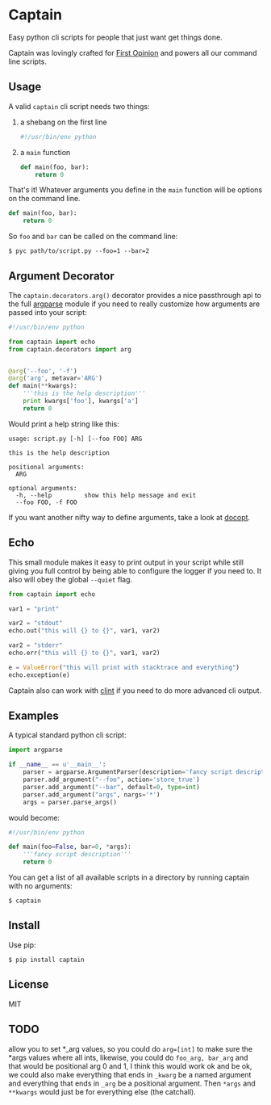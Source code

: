 # Captain

Easy python cli scripts for people that just want get things done.

Captain was lovingly crafted for [First Opinion](http://firstopinionapp.com) and powers all our command line scripts.

## Usage

A valid `captain` cli script needs two things:

1. a shebang on the first line

    ```python
    #!/usr/bin/env python
    ```

2. a `main` function

    ```python
    def main(foo, bar):
        return 0
    ```

That's it! Whatever arguments you define in the `main` function will be options on the command line.

```python
def main(foo, bar):
    return 0
```

So `foo` and `bar` can be called on the command line:

    $ pyc path/to/script.py --foo=1 --bar=2


## Argument Decorator

The `captain.decorators.arg()` decorator provides a nice passthrough api to the full [argparse](https://docs.python.org/2/library/argparse.html) module if you need to really customize how arguments are passed into your script:

```python
#!/usr/bin/env python

from captain import echo
from captain.decorators import arg 


@arg('--foo', '-f')
@arg('arg', metavar='ARG')
def main(**kwargs):
    '''this is the help description'''
    print kwargs['foo'], kwargs['a']
    return 0
```

Would print a help string like this:

    usage: script.py [-h] [--foo FOO] ARG

    this is the help description

    positional arguments:
      ARG

    optional arguments:
      -h, --help         show this help message and exit
      --foo FOO, -f FOO

If you want another nifty way to define arguments, take a look at [docopt](https://github.com/docopt/docopt).


## Echo

This small module makes it easy to print output in your script while still giving you full control by being able to configure the logger if you need to. It also will obey the global `--quiet` flag.

```python
from captain import echo

var1 = "print"

var2 = "stdout"
echo.out("this will {} to {}", var1, var2)

var2 = "stderr"
echo.err("this will {} to {}", var1, var2)

e = ValueError("this will print with stacktrace and everything")
echo.exception(e)
```

Captain also can work with [clint](https://github.com/kennethreitz/clint) if you need to do more advanced cli output.


## Examples

A typical standard python cli script:

```python
import argparse

if __name__ == u'__main__':
    parser = argparse.ArgumentParser(description='fancy script description')
    parser.add_argument("--foo", action='store_true')
    parser.add_argument("--bar", default=0, type=int)
    parser.add_argument("args", nargs='*')
    args = parser.parse_args()
```

would become:

```python
#!/usr/bin/env python

def main(foo=False, bar=0, *args):
    '''fancy script description'''
    return 0
```

You can get a list of all available scripts in a directory by running captain with no arguments:

    $ captain


## Install

Use pip:

    $ pip install captain


## License

MIT


## TODO

allow you to set *_arg values, so you could do `arg=[int]` to make sure the *args values where all ints, likewise, you could do `foo_arg, bar_arg` and that would be positional arg 0 and 1, I think this would work ok and be ok, we could also make everything that ends in `_kwarg` be a named argument and everything that ends in `_arg` be a positional argument. Then `*args` and `**kwargs` would just be for everything else (the catchall).


